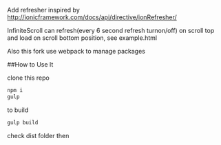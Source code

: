 Add refresher inspired by http://ionicframework.com/docs/api/directive/ionRefresher/

InfiniteScroll can refresh(every 6 second refresh turnon/off) on scroll top and load on scroll bottom position, see example.html

Also this fork use webpack to manage packages 

##How to Use It

clone this repo

```bash
npm i
gulp
```

to build
```bash
gulp build
```
check dist folder then

